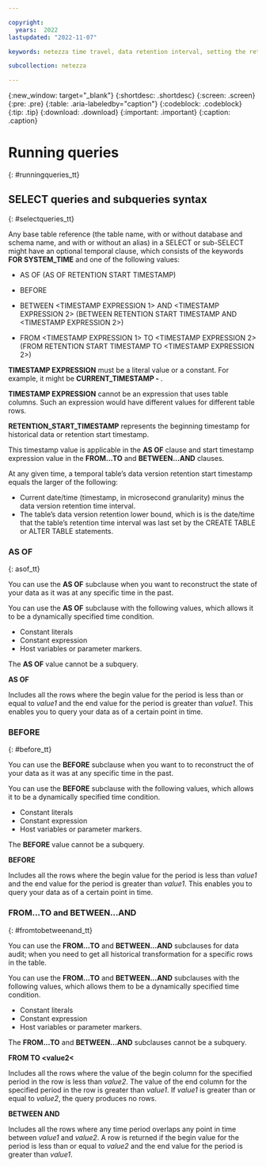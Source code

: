 ```yaml
---

copyright:
  years:  2022
lastupdated: "2022-11-07"

keywords: netezza time travel, data retention interval, setting the retention interval, changing the retention interval

subcollection: netezza

---
```


{:new_window: target="_blank"}
{:shortdesc: .shortdesc}
{:screen: .screen}
{:pre: .pre}
{:table: .aria-labeledby="caption"}
{:codeblock: .codeblock}
{:tip: .tip}
{:download: .download}
{:important: .important}
{:caption: .caption}

# Running queries
{: #runningqueries_tt}


## SELECT queries and subqueries syntax
{: #selectqueries_tt}

Any base table reference (the table name, with or without database and schema name, and with or without an alias) in a SELECT or sub-SELECT might have an optional temporal clause, which consists of the keywords **FOR SYSTEM_TIME** and one of the following values:

- AS OF <TIMESTAMP EXPRESSION>
  (AS OF RETENTION START TIMESTAMP)

- BEFORE <TIMESTAMP EXPRESSION>

- BETWEEN <TIMESTAMP EXPRESSION 1> AND <TIMESTAMP EXPRESSION 2>
  (BETWEEN RETENTION START TIMESTAMP AND <TIMESTAMP EXPRESSION 2>)

- FROM <TIMESTAMP EXPRESSION 1> TO <TIMESTAMP EXPRESSION 2>
 (FROM RETENTION START TIMESTAMP TO <TIMESTAMP EXPRESSION 2>)

**TIMESTAMP EXPRESSION** must be a literal value or a constant. For example, it might be **CURRENT_TIMESTAMP - <INTERVAL CONSTANT>**.

**TIMESTAMP EXPRESSION** cannot be an expression that uses table columns. Such an expression would have different values for different table rows.

**RETENTION_START_TIMESTAMP**  represents the beginning timestamp for historical data or retention start timestamp.

This timestamp value is applicable in the **AS OF** clause and start timestamp expression value in the **FROM...TO** and **BETWEEN...AND** clauses.

At any given time, a temporal table’s data version retention start timestamp equals the larger of the following:

- Current date/time (timestamp, in microsecond granularity) minus the data version retention time interval.
- The table’s data version retention lower bound, which is is the date/time that the table’s retention time interval was last set by the CREATE TABLE or ALTER TABLE statements.

### AS OF
{: asof_tt}

You can use the **AS OF** subclause when you want to reconstruct the state of your data as it was at any specific time in the past.

You can use the **AS OF** subclause with the following values, which allows it to be a dynamically specified time condition.

- Constant literals
- Constant expression
- Host variables or parameter markers.

The **AS OF** value cannot be a subquery.


**AS OF <value1>**

Includes all the rows where the begin value for the period is less than or equal to *value1* and the end value for the period is greater than *value1*. This enables you to query your data as of a certain point in time.

### BEFORE
{: #before_tt}

You can use the **BEFORE** subclause when you want to to reconstruct the  of your data as it was at any specific time in the past.

You can use the **BEFORE** subclause with the following values, which allows it to be a dynamically specified time condition.

- Constant literals
- Constant expression
- Host variables or parameter markers.

The **BEFORE** value cannot be a subquery.


**BEFORE <value1>**

Includes all the rows where the begin value for the period is less than *value1* and the end value for the period is greater than *value1*. This enables you to query your data as of a certain point in time.

### FROM...TO and BETWEEN...AND
{: #fromtobetweenand_tt}

You can use the **FROM...TO** and **BETWEEN...AND** subclauses for data audit; when you need to get all historical transformation for a specific rows in the table.

You can use the **FROM...TO** and **BETWEEN...AND** subclauses with the following values, which allows them to be a dynamically specified time condition.

- Constant literals
- Constant expression
- Host variables or parameter markers.

The **FROM...TO** and **BETWEEN...AND** subclauses cannot be a subquery.


**FROM <value1> TO <value2<**

Includes all the rows where the value of the begin column for the specified period in the row is less than *value2*. The value of the end column for the specified period in the row is greater than *value1*. If *value1* is greater than or equal to *value2*, the query produces no rows.

**BETWEEN <value1> AND <value2>**

Includes all the rows where any time period overlaps any point in time between *value1* and *value2*. A row is returned if the begin value for the period is less than or equal to *value2* and the end value for the period is greater than *value1*.
